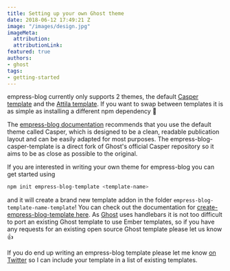 ```yaml
---
title: Setting up your own Ghost theme
date: 2018-06-12 17:49:21 Z
image: "/images/design.jpg"
imageMeta:
  attribution: 
  attributionLink: 
featured: true
authors:
- ghost
tags:
- getting-started
---
```


empress-blog currently only supports 2 themes, the default [Casper template](https://github.com/empress/empress-blog-casper-template) and the [Attila template](https://github.com/empress/empress-blog-attila-template). If you want to swap between templates it is as simple as installing a different npm dependency 🎉

The [empress-blog documentation](https://github.com/empress/empress-blog/blob/master/README.md) recommends that you use the default theme called Casper, which is designed to be a clean, readable publication layout and can be easily adapted for most purposes. The empress-blog-casper-template is a direct fork of Ghost's official Casper repository so it aims to be as close as possible to the original.

If you are interested in writing your own theme for empress-blog you can get started using

```sh
npm init empress-blog-template <template-name>
```
and it will create a brand new template addon in the folder `empress-blog-template-name-template`! You can check out the documentation for [create-empress-blog-template here](https://github.com/empress/create-empress-blog-template#readme). As [Ghost](https://ghost.org/) uses handlebars it is not too difficult to port an existing Ghost template to use Ember templates, so if you have any requests for an existing open source Ghost template please let us know 👍

If you do end up writing an empress-blog template please let me know [on Twitter](https://twitter.com/real_ate) so I can include your template in a list of existing templates.
